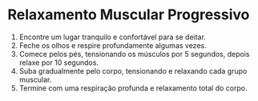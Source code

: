 # Relaxamento Muscular Progressivo

1. Encontre um lugar tranquilo e confortável para se deitar.
2. Feche os olhos e respire profundamente algumas vezes.
3. Comece pelos pés, tensionando os músculos por 5 segundos, depois relaxe por 10 segundos.
4. Suba gradualmente pelo corpo, tensionando e relaxando cada grupo muscular.
5. Termine com uma respiração profunda e relaxamento total do corpo.
